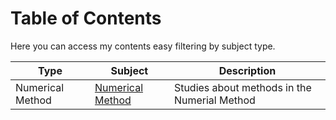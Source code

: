# Table of Contents

Here you can access my contents easy filtering by subject type.

| Type             | Subject                                | Description                                  |
| ---------------- | -------------------------------------- | -------------------------------------------- |
| Numerical Method | [Numerical Method](./Numerical-Methods/) | Studies about methods in the Numerial Method |
